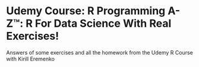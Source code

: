 # Udemy Course: R Programming A-Z™: R For Data Science With Real Exercises!

Answers of some exercises and all the homework from the Udemy R Course with Kirill Eremenko
